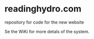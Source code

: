# readinghydro.com
repository for code for the new website

Se the WiKi for more detals of the system.
